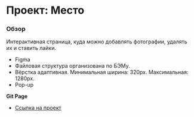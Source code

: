 # Проект: Место

### Обзор
Интерактивная страница, куда можно добавлять фотографии, удалять их и ставить лайки.

* Figma
* Файловая структура организована по БЭМу.
* Вёрстка адаптивная. Минимальная ширина: 320px. Максимальная: 1280px.
* Pop-up

**Git Page**

* [Ссылка на проект](https://sergeykazarinov.github.io/mesto/)

